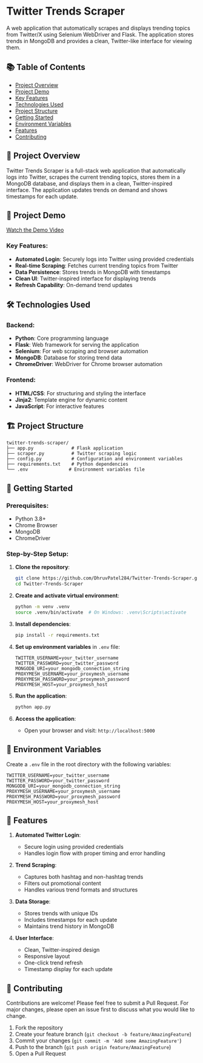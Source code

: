 # Twitter Trends Scraper

A web application that automatically scrapes and displays trending topics from Twitter/X using Selenium WebDriver and Flask. The application stores trends in MongoDB and provides a clean, Twitter-like interface for viewing them.

## 📚 Table of Contents
- [Project Overview](#-project-overview)
- [Project Demo](#-project-demo)
- [Key Features](#-key-features)
- [Technologies Used](#-technologies-used)
- [Project Structure](#-project-structure)
- [Getting Started](#-getting-started)
- [Environment Variables](#-environment-variables)
- [Features](#-features)
- [Contributing](#-contributing)

## 🚀 Project Overview

Twitter Trends Scraper is a full-stack web application that automatically logs into Twitter, scrapes the current trending topics, stores them in a MongoDB database, and displays them in a clean, Twitter-inspired interface. The application updates trends on demand and shows timestamps for each update.

## 🎥 Project Demo
[Watch the Demo Video]()

### Key Features:
- **Automated Login**: Securely logs into Twitter using provided credentials
- **Real-time Scraping**: Fetches current trending topics from Twitter
- **Data Persistence**: Stores trends in MongoDB with timestamps
- **Clean UI**: Twitter-inspired interface for displaying trends
- **Refresh Capability**: On-demand trend updates

## 🛠️ Technologies Used

### Backend:
- **Python**: Core programming language
- **Flask**: Web framework for serving the application
- **Selenium**: For web scraping and browser automation
- **MongoDB**: Database for storing trend data
- **ChromeDriver**: WebDriver for Chrome browser automation

### Frontend:
- **HTML/CSS**: For structuring and styling the interface
- **Jinja2**: Template engine for dynamic content
- **JavaScript**: For interactive features

## 🏗️ Project Structure

```
twitter-trends-scraper/
├── app.py              # Flask application
├── scraper.py          # Twitter scraping logic
├── config.py           # Configuration and environment variables
├── requirements.txt    # Python dependencies
└── .env               # Environment variables file
```

## 🚀 Getting Started

### Prerequisites:
- Python 3.8+
- Chrome Browser
- MongoDB
- ChromeDriver

### Step-by-Step Setup:

1. **Clone the repository**:
   ```bash
   git clone https://github.com/DhruvPatel284/Twitter-Trends-Scraper.git
   cd Twitter-Trends-Scraper
   ```

2. **Create and activate virtual environment**:
   ```bash
   python -m venv .venv
   source .venv/bin/activate  # On Windows: .venv\Scripts\activate
   ```

3. **Install dependencies**:
   ```bash
   pip install -r requirements.txt
   ```

4. **Set up environment variables** in `.env` file:
   ```env
   TWITTER_USERNAME=your_twitter_username
   TWITTER_PASSWORD=your_twitter_password
   MONGODB_URI=your_mongodb_connection_string
   PROXYMESH_USERNAME=your_proxymesh_username
   PROXYMESH_PASSWORD=your_proxymesh_password
   PROXYMESH_HOST=your_proxymesh_host
   ```

5. **Run the application**:
   ```bash
   python app.py
   ```

6. **Access the application**:
   - Open your browser and visit: `http://localhost:5000`

## 📂 Environment Variables

Create a `.env` file in the root directory with the following variables:

```env
TWITTER_USERNAME=your_twitter_username
TWITTER_PASSWORD=your_twitter_password
MONGODB_URI=your_mongodb_connection_string
PROXYMESH_USERNAME=your_proxymesh_username
PROXYMESH_PASSWORD=your_proxymesh_password
PROXYMESH_HOST=your_proxymesh_host
```

## 📝 Features

1. **Automated Twitter Login**: 
   - Secure login using provided credentials
   - Handles login flow with proper timing and error handling

2. **Trend Scraping**:
   - Captures both hashtag and non-hashtag trends
   - Filters out promotional content
   - Handles various trend formats and structures

3. **Data Storage**:
   - Stores trends with unique IDs
   - Includes timestamps for each update
   - Maintains trend history in MongoDB

4. **User Interface**:
   - Clean, Twitter-inspired design
   - Responsive layout
   - One-click trend refresh
   - Timestamp display for each update

## 🤝 Contributing

Contributions are welcome! Please feel free to submit a Pull Request. For major changes, please open an issue first to discuss what you would like to change.

1. Fork the repository
2. Create your feature branch (`git checkout -b feature/AmazingFeature`)
3. Commit your changes (`git commit -m 'Add some AmazingFeature'`)
4. Push to the branch (`git push origin feature/AmazingFeature`)
5. Open a Pull Request